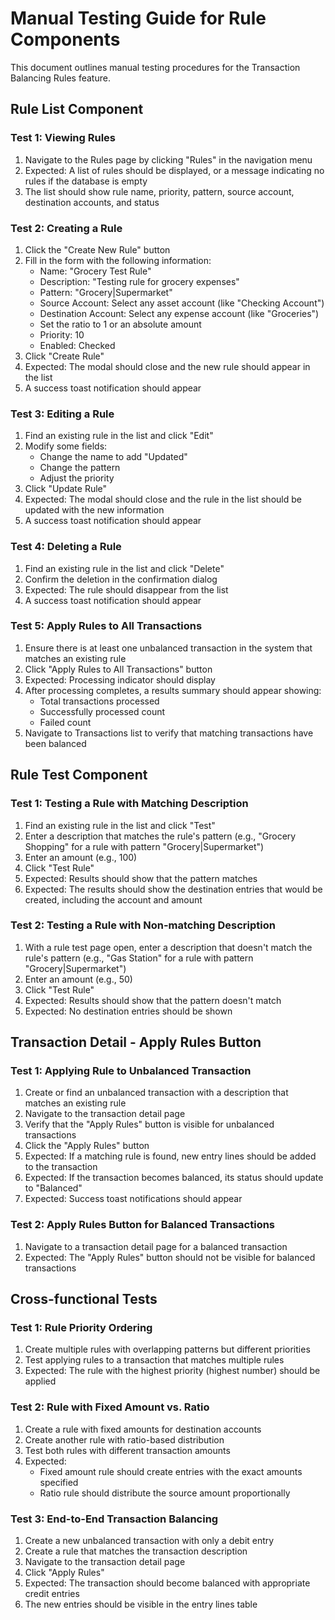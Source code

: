 # Manual Testing Guide for Rule Components

This document outlines manual testing procedures for the Transaction Balancing Rules feature.

## Rule List Component

### Test 1: Viewing Rules
1. Navigate to the Rules page by clicking "Rules" in the navigation menu
2. Expected: A list of rules should be displayed, or a message indicating no rules if the database is empty
3. The list should show rule name, priority, pattern, source account, destination accounts, and status

### Test 2: Creating a Rule
1. Click the "Create New Rule" button
2. Fill in the form with the following information:
   - Name: "Grocery Test Rule"
   - Description: "Testing rule for grocery expenses"
   - Pattern: "Grocery|Supermarket"
   - Source Account: Select any asset account (like "Checking Account")
   - Destination Account: Select any expense account (like "Groceries")
   - Set the ratio to 1 or an absolute amount
   - Priority: 10
   - Enabled: Checked
3. Click "Create Rule"
4. Expected: The modal should close and the new rule should appear in the list
5. A success toast notification should appear

### Test 3: Editing a Rule
1. Find an existing rule in the list and click "Edit"
2. Modify some fields:
   - Change the name to add "Updated"
   - Change the pattern
   - Adjust the priority
3. Click "Update Rule"
4. Expected: The modal should close and the rule in the list should be updated with the new information
5. A success toast notification should appear

### Test 4: Deleting a Rule
1. Find an existing rule in the list and click "Delete"
2. Confirm the deletion in the confirmation dialog
3. Expected: The rule should disappear from the list
4. A success toast notification should appear

### Test 5: Apply Rules to All Transactions
1. Ensure there is at least one unbalanced transaction in the system that matches an existing rule
2. Click "Apply Rules to All Transactions" button
3. Expected: Processing indicator should display
4. After processing completes, a results summary should appear showing:
   - Total transactions processed
   - Successfully processed count
   - Failed count
5. Navigate to Transactions list to verify that matching transactions have been balanced

## Rule Test Component

### Test 1: Testing a Rule with Matching Description
1. Find an existing rule in the list and click "Test"
2. Enter a description that matches the rule's pattern (e.g., "Grocery Shopping" for a rule with pattern "Grocery|Supermarket")
3. Enter an amount (e.g., 100)
4. Click "Test Rule"
5. Expected: Results should show that the pattern matches
6. Expected: The results should show the destination entries that would be created, including the account and amount

### Test 2: Testing a Rule with Non-matching Description
1. With a rule test page open, enter a description that doesn't match the rule's pattern (e.g., "Gas Station" for a rule with pattern "Grocery|Supermarket")
2. Enter an amount (e.g., 50)
3. Click "Test Rule"
4. Expected: Results should show that the pattern doesn't match
5. Expected: No destination entries should be shown

## Transaction Detail - Apply Rules Button

### Test 1: Applying Rule to Unbalanced Transaction
1. Create or find an unbalanced transaction with a description that matches an existing rule
2. Navigate to the transaction detail page
3. Verify that the "Apply Rules" button is visible for unbalanced transactions
4. Click the "Apply Rules" button
5. Expected: If a matching rule is found, new entry lines should be added to the transaction
6. Expected: If the transaction becomes balanced, its status should update to "Balanced"
7. Expected: Success toast notifications should appear

### Test 2: Apply Rules Button for Balanced Transactions
1. Navigate to a transaction detail page for a balanced transaction
2. Expected: The "Apply Rules" button should not be visible for balanced transactions

## Cross-functional Tests

### Test 1: Rule Priority Ordering
1. Create multiple rules with overlapping patterns but different priorities
2. Test applying rules to a transaction that matches multiple rules
3. Expected: The rule with the highest priority (highest number) should be applied

### Test 2: Rule with Fixed Amount vs. Ratio
1. Create a rule with fixed amounts for destination accounts
2. Create another rule with ratio-based distribution
3. Test both rules with different transaction amounts
4. Expected: 
   - Fixed amount rule should create entries with the exact amounts specified
   - Ratio rule should distribute the source amount proportionally

### Test 3: End-to-End Transaction Balancing
1. Create a new unbalanced transaction with only a debit entry
2. Create a rule that matches the transaction description
3. Navigate to the transaction detail page
4. Click "Apply Rules"
5. Expected: The transaction should become balanced with appropriate credit entries
6. The new entries should be visible in the entry lines table 
